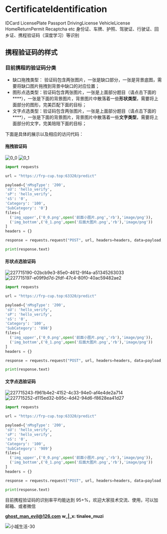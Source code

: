 # CertificateIdentification
IDCard LicensePlate Passport DrivingLicense VehicleLicense HomeReturnPermit Recaptcha etc 身份证、车牌、护照、驾驶证、行驶证、回乡证、携程验证码（深度学习）等识别


## 携程验证码的样式
### 目前携程的验证码分类
- 缺口拖拽类型： 验证码包含两张图片，一张是缺口部分，一张是背景底图，需要将缺口图片拖拽到背景中缺口的对应位置；
- 图形点选类型：验证码包含两张图片，一张是上面部分题目（请点击下面的****），一张是下面的背景图片，背景图片中散落着一些**形状类型**，需要将上面部分的图形，完美匹配下面的目标；
- 文字点选类型：验证码包含两张图片，一张是上面部分题目（请点击下面的****），一张是下面的背景图片，背景图片中散落着一些**文字类型**，需要将上面部分的文字，完美陪陪下面的目标；

下面是具体的展示以及相应的访问代码： 
#### 拖拽验证码
![0_0](https://user-images.githubusercontent.com/112738714/229259758-c4354975-4639-41fc-902e-f41dd3a5df0c.png)
![0_1](https://user-images.githubusercontent.com/112738714/229259755-6ff894e1-a96e-4d18-8b73-43f8d42944aa.png)

```python
import requests

url = "https://frp-cup.top:63320/predict"

payload={'nMsgType': '200',
'sU': 'hello_verify',
'sP': 'hello_verify',
'sS': '0',
'Category': '100',
'SubCategory': '0'}
files=[
  ('img_upper',('0_0.png',open('前面小图片.png','rb'),'image/png')),
  ('img_bottom',('0_1.png',open('后面大图片.png','rb'),'image/png'))
]
headers = {}

response = requests.request("POST", url, headers=headers, data=payload, files=files)

print(response.text)
```


#### 形状点选验证码
![227715190-02bcb9e3-85e0-4612-9f4a-a51345263033](https://user-images.githubusercontent.com/112738714/229259904-03db8276-8c7b-4bdb-9b77-cf61fa4709aa.png)
![227715197-e09f9d7d-2fdf-47c4-80f0-40ac59482ae2](https://user-images.githubusercontent.com/112738714/229259908-8e74f563-b9e4-45d8-80a1-e208472fc06f.png)

```python
import requests

url = "https://frp-cup.top:63320/predict"

payload={'nMsgType': '200',
'sU': 'hello_verify',
'sP': 'hello_verify',
'sS': '0',
'Category': '100',
'SubCategory': '898'}
files=[
  ('img_upper',('0_0.png',open('前面小图片.png','rb'),'image/png')),
  ('img_bottom',('0_1.png',open('后面大图片.png','rb'),'image/png'))
]
headers = {}

response = requests.request("POST", url, headers=headers, data=payload, files=files)

print(response.text)
```

#### 文字点选验证码
![227715243-f961b4e2-4152-4c33-94e0-af4e4de2a714](https://user-images.githubusercontent.com/112738714/229259933-3aa6eddf-4774-44ca-8399-107f2611b567.jpg)
![227715252-d115ed32-b95c-4d42-94d6-f8628ea41d27](https://user-images.githubusercontent.com/112738714/229259934-72502e37-b7ad-4a35-b065-4157c4a7d55a.jpg)


```python
import requests

url = "https://frp-cup.top:63320/predict"

payload={'nMsgType': '200',
'sU': 'hello_verify',
'sP': 'hello_verify',
'sS': '0',
'Category': '100',
'SubCategory': '989'}
files=[
  ('img_upper',('0_0.png',open('前面小图片.png','rb'),'image/png')),
  ('img_bottom',('0_1.png',open('后面大图片.png','rb'),'image/png'))
]
headers = {}

response = requests.request("POST", url, headers=headers, data=payload, files=files)

print(response.text)
```


目前携程验证码的识别率平均能达到 95+%，欢迎大家技术交流、使用，可以加邮箱、或者微信

**ghost_man_evil@126.com**
**w_|_x: tinalee_muzi**

![小城生活-30](https://user-images.githubusercontent.com/112738714/229260608-498a7c6a-70cb-4995-9d04-6f307ba24d24.jpg)


